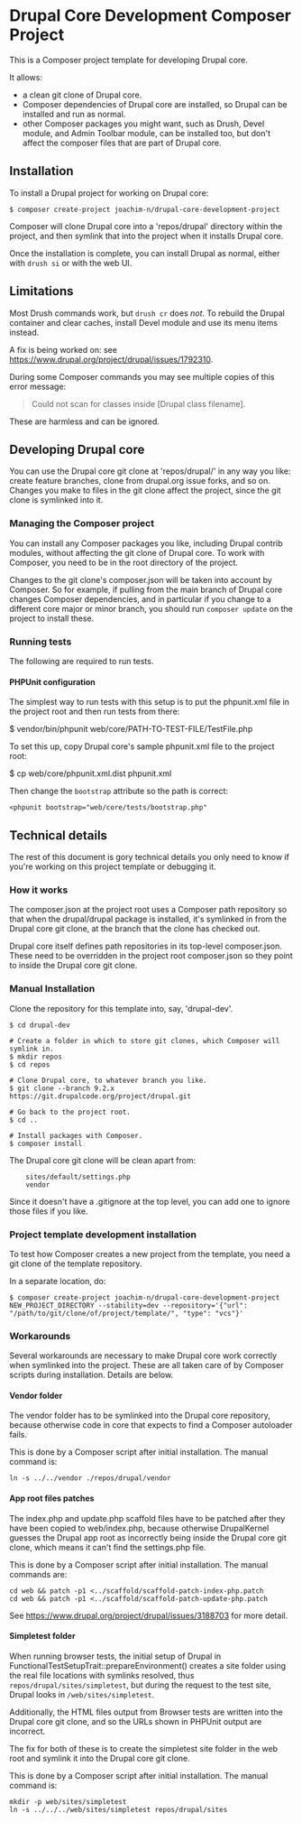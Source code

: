 # Drupal Core Development Composer Project

This is a Composer project template for developing Drupal core.

It allows:

- a clean git clone of Drupal core.
- Composer dependencies of Drupal core are installed, so Drupal can be installed
  and run as normal.
- other Composer packages you might want, such as Drush, Devel module, and Admin
  Toolbar module, can be installed too, but don't affect the composer files
  that are part of Drupal core.

## Installation

To install a Drupal project for working on Drupal core:

```
$ composer create-project joachim-n/drupal-core-development-project
```

Composer will clone Drupal core into a 'repos/drupal' directory within the
project, and then symlink that into the project when it installs Drupal core.

Once the installation is complete, you can install Drupal as normal, either with
`drush si` or with the web UI.

## Limitations

Most Drush commands work, but `drush cr` does *not*. To rebuild the Drupal
container and clear caches, install Devel module and use its menu items instead.

A fix is being worked on: see
https://www.drupal.org/project/drupal/issues/1792310.

During some Composer commands you may see multiple copies of this error message:

> Could not scan for classes inside [Drupal class filename].

These are harmless and can be ignored.

## Developing Drupal core

You can use the Drupal core git clone at 'repos/drupal/' in any way you like:
create feature branches, clone from drupal.org issue forks, and so on. Changes
you make to files in the git clone affect the project, since the git clone is
symlinked into it.

### Managing the Composer project

You can install any Composer packages you like, including Drupal contrib
modules, without affecting the git clone of Drupal core. To work with Composer,
you need to be in the root directory of the project.

Changes to the git clone's composer.json will be taken into account by Composer.
So for example, if pulling from the main branch of Drupal core changes Composer
dependencies, and in particular if you change to a different core major or minor
branch, you should run `composer update` on the project to install these.

### Running tests

The following are required to run tests.

#### PHPUnit configuration

The simplest way to run tests with this setup is to put the phpunit.xml file in
the project root and then run tests from there:

$ vendor/bin/phpunit web/core/PATH-TO-TEST-FILE/TestFile.php

To set this up, copy Drupal core's sample phpunit.xml file to the project root:

$ cp web/core/phpunit.xml.dist phpunit.xml

Then change the `bootstrap` attribute so the path is correct:

```
<phpunit bootstrap="web/core/tests/bootstrap.php"
```

## Technical details

The rest of this document is gory technical details you only need to know if
you're working on this project template or debugging it.

### How it works

The composer.json at the project root uses a Composer path repository so that when the drupal/drupal package is installed, it's symlinked in from the Drupal core git clone, at the branch that the clone has checked out.

Drupal core itself defines path repositories in its top-level composer.json. These need to be overridden in the project root composer.json so they point to inside the Drupal core git clone.

### Manual Installation

Clone the repository for this template into, say, 'drupal-dev'.

```
$ cd drupal-dev

# Create a folder in which to store git clones, which Composer will symlink in.
$ mkdir repos
$ cd repos

# Clone Drupal core, to whatever branch you like.
$ git clone --branch 9.2.x https://git.drupalcode.org/project/drupal.git

# Go back to the project root.
$ cd ..

# Install packages with Composer.
$ composer install
```

The Drupal core git clone will be clean apart from:

```
	sites/default/settings.php
	vendor
```

Since it doesn't have a .gitignore at the top level, you can add one to ignore
those files if you like.

### Project template development installation

To test how Composer creates a new project from the template, you need a git
clone of the template repository.

In a separate location, do:

```
$ composer create-project joachim-n/drupal-core-development-project NEW_PROJECT_DIRECTORY --stability=dev --repository='{"url": "/path/to/git/clone/of/project/template/", "type": "vcs"}'
```

### Workarounds

Several workarounds are necessary to make Drupal core work correctly when symlinked into the project. These are all taken care of by Composer scripts during installation. Details are below.

#### Vendor folder

The vendor folder has to be symlinked into the Drupal core repository, because otherwise code in core that expects to find a Composer autoloader fails.

This is done by a Composer script after initial installation. The manual command
is:

```
ln -s ../../vendor ./repos/drupal/vendor
```

#### App root files patches

The index.php and update.php scaffold files have to be patched after they have been copied to web/index.php, because otherwise DrupalKernel guesses the Drupal app root as incorrectly being inside the Drupal core git clone, which means it can't find the settings.php file.

This is done by a Composer script after initial installation. The manual commands
are:

```
cd web && patch -p1 <../scaffold/scaffold-patch-index-php.patch
cd web && patch -p1 <../scaffold/scaffold-patch-update-php.patch
```

See https://www.drupal.org/project/drupal/issues/3188703 for more detail.

#### Simpletest folder

When running browser tests, the initial setup of Drupal in FunctionalTestSetupTrait::prepareEnvironment() creates a site folder using the real file locations with symlinks resolved, thus `repos/drupal/sites/simpletest`, but during the request to the test site, Drupal looks in `/web/sites/simpletest`.

Additionally, the HTML files output from Browser tests are written into the Drupal core git clone, and so the URLs shown in PHPUnit output are incorrect.

The fix for both of these is to create the simpletest site folder in the web root and symlink it into the Drupal core git clone.

This is done by a Composer script after initial installation. The manual command
is:

```
mkdir -p web/sites/simpletest
ln -s ../../../web/sites/simpletest repos/drupal/sites
```
